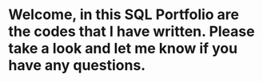 # Welcome, in this SQL Portfolio are the codes that I have written. Please take a look and let me know if you have any questions. 
